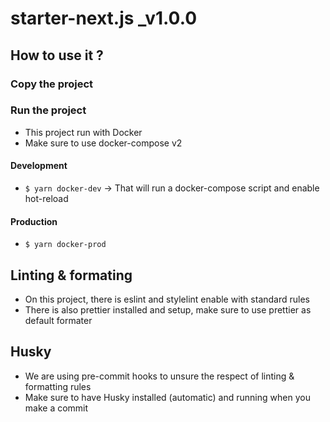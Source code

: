 # starter-next.js _v1.0.0

## How to use it ?
### Copy the project

### Run the project
  - This project run with Docker
  - Make sure to use docker-compose v2

#### Development
  - `$ yarn docker-dev`
    -> That will run a docker-compose script and enable hot-reload

#### Production
  - `$ yarn docker-prod`

## Linting & formating
  - On this project, there is eslint and stylelint enable with standard rules
  - There is also prettier installed and setup, make sure to use prettier as default formater

## Husky
  - We are using pre-commit hooks to unsure the respect of linting & formatting rules
  - Make sure to have Husky installed (automatic) and running when you make a commit
